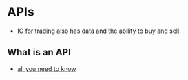 # APIs

* [IG for trading ](https://labs.ig.com/sample-apps)also has data and the ability to buy and sell.


## What is an API
* [all you need to know](https://www.cleo.com/blog/knowledge-base-what-is-an-api)